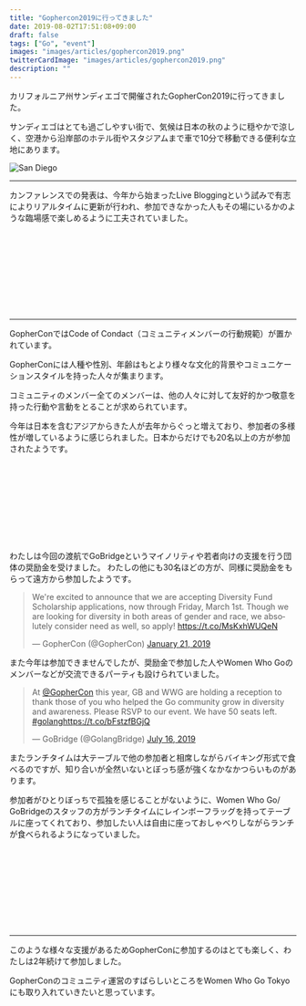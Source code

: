 ```yaml
---
title: "Gophercon2019に行ってきました"
date: 2019-08-02T17:51:08+09:00
draft: false
tags: ["Go", "event"]
images: "images/articles/gophercon2019.png"
twitterCardImage: "images/articles/gophercon2019.png"
description: ""
---
```

カリフォルニア州サンディエゴで開催されたGopherCon2019に行ってきました。

サンディエゴはとても過ごしやすい街で、気候は日本の秋のように穏やかで涼しく、空港から沿岸部のホテル街やスタジアムまで車で10分で移動できる便利な立地にあります。

![San Diego](/images/articles/sandiego.jpg)

***

カンファレンスでの発表は、今年から始まったLive Bloggingという試みで有志によりリアルタイムに更新が行われ、参加できなかった人もその場にいるかのような臨場感で楽しめるように工夫されていました。

<div class="iframely-embed"><div class="iframely-responsive" style="height: 140px; padding-bottom: 0;"><a href="https://about.sourcegraph.com/go/" data-iframely-url="//cdn.iframe.ly/mCt6Pjw"></a></div></div><script async src="//cdn.iframe.ly/embed.js" charset="utf-8"></script>

***

GopherConではCode of Condact（コミュニティメンバーの行動規範）が置かれています。

GopherConには人種や性別、年齢はもとより様々な文化的背景やコミュニケーションスタイルを持った人々が集まります。

コミュニティのメンバー全てのメンバーは、他の人々に対して友好的かつ敬意を持った行動や言動をとることが求められています。

今年は日本を含むアジアからきた人が去年からぐっと増えており、参加者の多様性が増しているように感じられました。日本からだけでも20名以上の方が参加されたようです。

<div class="iframely-embed"><div class="iframely-responsive" style="height: 140px; padding-bottom: 0;"><a href="https://www.gophercon.com/page/1388219/code-of-conduct" data-iframely-url="//cdn.iframe.ly/VX8hzFe"></a></div></div><script async src="//cdn.iframe.ly/embed.js" charset="utf-8"></script>

わたしは今回の渡航でGoBridgeというマイノリティや若者向けの支援を行う団体の奨励金を受けました。
わたしの他にも30名ほどの方が、同様に奨励金をもらって遠方から参加したようです。

<blockquote class="twitter-tweet"><p lang="en" dir="ltr">We&#39;re excited to announce that we are accepting Diversity Fund Scholarship applications, now through Friday, March 1st. Though we are looking for diversity in both areas of gender and race, we absolutely consider need as well, so apply! <a href="https://t.co/MsKxhWUQeN">https://t.co/MsKxhWUQeN</a></p>&mdash; GopherCon (@GopherCon) <a href="https://twitter.com/GopherCon/status/1087487245689413632?ref_src=twsrc%5Etfw">January 21, 2019</a></blockquote> <script async src="https://platform.twitter.com/widgets.js" charset="utf-8"></script>

また今年は参加できませんでしたが、奨励金で参加した人やWomen Who Goのメンバーなどが交流できるパーティも設けられていました。

<blockquote class="twitter-tweet"><p lang="en" dir="ltr">At <a href="https://twitter.com/GopherCon?ref_src=twsrc%5Etfw">@GopherCon</a> this year, GB and WWG are holding a reception to thank those of you who helped the Go community grow in diversity and awareness. Please RSVP to our event. We have 50 seats left. <a href="https://twitter.com/hashtag/golang?src=hash&amp;ref_src=twsrc%5Etfw">#golang</a><a href="https://t.co/bFstzfBGjQ">https://t.co/bFstzfBGjQ</a></p>&mdash; GoBridge (@GolangBridge) <a href="https://twitter.com/GolangBridge/status/1151177230686535682?ref_src=twsrc%5Etfw">July 16, 2019</a></blockquote> <script async src="https://platform.twitter.com/widgets.js" charset="utf-8"></script>


またランチタイムは大テーブルで他の参加者と相席しながらバイキング形式で食べるのですが、知り合いが全然いないとぼっち感が強くなかなかつらいものがあります。

参加者がひとりぼっちで孤独を感じることがないように、Women Who Go/ GoBridgeのスタッフの方がランチタイムにレインボーフラッグを持ってテーブルに座ってくれており、参加したい人は自由に座っておしゃべりしながらランチが食べられるようになっていました。


<div class="iframely-embed"><div class="iframely-responsive" style="height: 140px; padding-bottom: 0;"><a href="https://medium.com/@carolynvs/www-loves-gobridge-ccb26309f667" data-iframely-url="//cdn.iframe.ly/ArQCe72?iframe=card-small"></a></div></div><script async src="//cdn.iframe.ly/embed.js" charset="utf-8"></script>

***

このような様々な支援があるためGopherConに参加するのはとても楽しく、わたしは2年続けて参加しました。

GopherConのコミュニティ運営のすばらしいところをWomen Who Go Tokyoにも取り入れていきたいと思っています。
